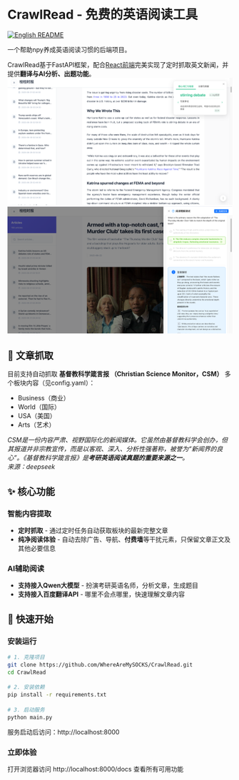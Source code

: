 
# CrawlRead - 免费的英语阅读工具
<p>
  <a href="README_EN.md">
    <img src="https://img.shields.io/badge/English-README-blue?style=flat-square" alt="English README">
  </a>
</p>
一个帮助npy养成英语阅读习惯的后端项目。

CrawlRead基于FastAPI框架，配合[React前端](https://github.com/WhereAreMySOCKS/html-article-viewer)完美实现了定时抓取英文新闻，并提供**翻译与AI分析、出题功能**。
![image](./img/img.png)
![image](./img/img_1.png)

## 📰 文章抓取

目前支持自动抓取 **基督教科学箴言报 （Christian Science Monitor，CSM）** 多个板块内容（见config.yaml）：
- Business（商业）
- World（国际）
- USA（美国）
- Arts（艺术）

*CSM是一份内容严肃、视野国际化的新闻媒体。它虽然由基督教科学会创办，但其报道并非宗教宣传，而是以客观、深入、分析性强著称，被誉为“新闻界的良心”。《基督教科学箴言报》是**考研英语阅读真题的重要来源之一**。                    
                                                    来源：deepseek*


## ✨ 核心功能

### 智能内容提取
- **定时抓取** - 通过定时任务自动获取板块的最新完整文章
- **纯净阅读体验** - 自动去除广告、导航、**付费墙**等干扰元素，只保留文章正文及其他必要信息
### AI辅助阅读
- **支持接入Qwen大模型** - 扮演考研英语名师，分析文章，生成题目
- **支持接入百度翻译API** - 哪里不会点哪里，快速理解文章内容


## 🚀 快速开始

### 安装运行
```bash
# 1. 克隆项目
git clone https://github.com/WhereAreMySOCKS/CrawlRead.git
cd CrawlRead

# 2. 安装依赖
pip install -r requirements.txt

# 3. 启动服务
python main.py
```

服务启动后访问：http://localhost:8000

### 立即体验
打开浏览器访问 http://localhost:8000/docs 查看所有可用功能

